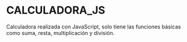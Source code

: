 # CALCULADORA_JS
Calculadora realizada con JavaScript, solo tiene las funciones básicas como suma, resta, multiplicación y división.
